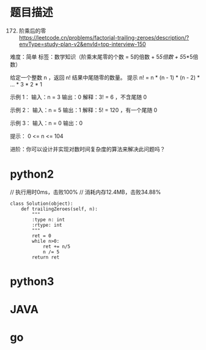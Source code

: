 # 题目描述

172. 阶乘后的零  
https://leetcode.cn/problems/factorial-trailing-zeroes/description/?envType=study-plan-v2&envId=top-interview-150  

难度：简单
标签：数学知识（阶乘末尾零的个数 = 5的倍数 + 5*5倍数 + 5*5*5倍数）

给定一个整数 n ，返回 n! 结果中尾随零的数量。
提示 n! = n * (n - 1) * (n - 2) * ... * 3 * 2 * 1

示例 1：
输入：n = 3
输出：0
解释：3! = 6 ，不含尾随 0

示例 2：
输入：n = 5
输出：1
解释：5! = 120 ，有一个尾随 0

示例 3：
输入：n = 0
输出：0

提示：
0 <= n <= 104

进阶：你可以设计并实现对数时间复杂度的算法来解决此问题吗？

# python2

// 执行用时0ms，击败100%
// 消耗内存12.4MB，击败34.88%
```
class Solution(object):
    def trailingZeroes(self, n):
        """
        :type n: int
        :rtype: int
        """
        ret = 0
        while n>0:
            ret += n/5
            n /= 5
        return ret
```

# python3 

# JAVA

# go
